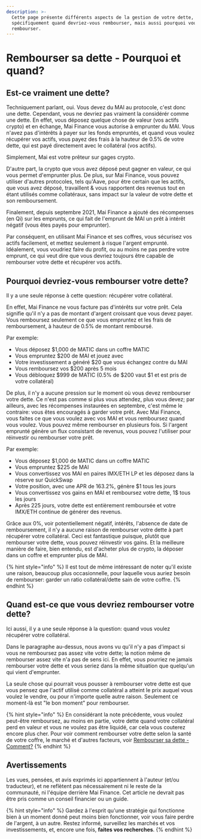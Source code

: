 ```yaml
---
description: >-
  Cette page présente différents aspects de la gestion de votre dette,
  spécifiquement quand devriez-vous rembourser, mais aussi pourquoi vous devriez
  rembourser.
---
```


# Rembourser sa dette - Pourquoi et quand?

## Est-ce vraiment une dette?

Techniquement parlant, oui. Vous devez du MAI au protocole, c'est donc une dette. Cependant, vous ne devriez pas vraiment la considérér comme une dette. En effet, vous déposez quelque chose de valeur \(vos actifs crypto\) et en échange, Mai Finance vous autorise à emprunter du MAI. Vous n'avez pas d'intérêts à payer sur les fonds empruntés, et quand vous voulez récupérer vos actifs, vous payez des frais à la hauteur de 0.5% de votre dette, qui est payé directement avec le collatéral \(vos actifs\). 

Simplement, Mai est votre prêteur sur gages crypto.

D'autre part, la crypto que vous avez déposé peut gagner en valeur, ce qui vous permet d'emprunter plus. De plus, sur Mai Finance, vous pouvez utiliser d'autres protocoles, tels qu'Aave, pour être certain que les actifs, que vous avez déposé, travaillent & vous rapportent des revenus tout en étant utilisés comme collatéraux, sans impact sur la valeur de votre dette et son remboursement.

Finalement, depuis septembre 2021, Mai Finance a ajouté des récompenses \(en Qi\) sur les emprunts, ce qui fait de l'emprunt de MAI un prêt à intérêt négatif \(vous êtes payés pour emprunter\).

Par conséquent, en utilisant Mai Finance et ses coffres, vous sécurisez vos actifs facilement, et mettez seulement à risque l'argent emprunté. Idéalement, vous voudriez faire du profit, ou au moins ne pas perdre votre emprunt, ce qui veut dire que vous devriez toujours être capable de rembourser votre dette et récupérer vos actifs.

## Pourquoi devriez-vous rembourser votre dette?

Il y a une seule réponse à cette question: récupérer votre collatéral.

En effet, Mai Finance ne vous facture pas d'intérêts sur votre prêt. Cela signifie qu'il n'y a pas de  montant d'argent croissant que vous devez payer. Vous remboursez seulement ce que vous empruntez et les frais de remboursement, à hauteur de 0.5% de montant remboursé.

Par exemple:

* Vous déposez $1,000 de MATIC dans un coffre MATIC
* Vous empruntez $200 de MAI et jouez avec
* Votre investissement a généré $20 que vous échangez contre du MAI
* Vous remboursez vos $200 après 5 mois
* Vous débloquez $999 de MATIC \(0.5% de $200 vaut $1 et est pris de votre collatéral\)

De plus, il n'y a aucune pression sur le moment où vous devez rembourser votre dette. Ce n'est pas comme si plus vous attendez, plus vous devez; par ailleurs, avec les récompenses instaurées en septembre, c'est même le contraire: vous êtes encouragés à garder votre prêt. Avec Mai Finance, vous faites ce que vous voulez avec vos MAI et vous remboursez quand vous voulez. Vous pouvez même rembourser en plusieurs fois. Si l'argent emprunté génère un flux consistant de revenus, vous pouvez l'utiliser pour réinvestir ou rembourser votre prêt.

Par exemple:

* Vous déposez $1,000 de MATIC dans un coffre MATIC
* Vous empruntez $225 de MAI
* Vous convertissez vos MAI en paires IMX/ETH LP et les déposez dans la réserve sur QuickSwap
* Votre position, avec une APR de 163.2%, génère $1 tous les jours
* Vous convertissez vos gains en MAI et remboursez votre dette, 1$ tous les jours
* Après 225 jours, votre dette est entièrement remboursée et votre IMX/ETH continue de générer des revenus.

Grâce aux 0%, voir potentiellement négatif, intérêts, l'absence de date de remboursement, il n'y a aucune raison de rembourser votre dette à part récupérer votre collatéral. Ceci est fantastique puisque, plutôt que rembourser votre dette, vous pouvez réinvestir vos gains. Et la meilleure manière de faire, bien entendu, est d'acheter plus de crypto, la déposer dans un coffre et emprunter plus de MAI.

{% hint style="info" %}
Il est tout de même intéressant de noter qu'il existe une raison, beaucoup plus occasionnelle, pour laquelle vous auriez besoin de rembourser: garder un ratio collatéral/dette sain de votre coffre.
{% endhint %}

## Quand est-ce que vous devriez rembourser votre dette?

Ici aussi, il y a une seule réponse à la question: quand vous voulez récupérer votre collatéral.

Dans le paragraphe au-dessus, nous avons vu qu'il n'y a pas d'impact si vous ne remboursez pas assez vite votre dette; la notion même de rembourser assez vite n'a pas de sens ici. En effet, vous pourriez ne jamais rembourser votre dette et vous seriez dans la même situation que quelqu'un qui vient d'emprunter.

La seule chose qui pourrait vous pousser à rembourser votre dette est que vous pensez que l'actif utilisé comme collatéral a atteint le prix auquel vous voulez le vendre, ou pour n'importe quelle autre raison. Seulement ce moment-là est "le bon moment" pour rembourser.

{% hint style="info" %}
En considérant la note précédente, vous voulez peut-être remboursez, au moins en partie, votre dette quand votre collatéral perd en valeur et vous ne voulez pas être liquidé, car cela vous couterez encore plus cher. Pour voir comment rembourser votre dette selon la santé de votre coffre, le marché et d'autres facteurs, voir [Rembourser sa dette - Comment?](debt-repayment-how.md)
{% endhint %}



## Avertissements

Les vues, pensées, et avis exprimés ici appartiennent à l'auteur \(et/ou traducteur\), et ne reflètent pas nécessairement ni le reste de la communauté, ni l'équipe derrière Mai Finance. Cet article ne devrait pas être pris comme un conseil financier ou un guide.

{% hint style="info" %}
Gardez à l'esprit qu'une stratégie qui fonctionne bien à un moment donné peut moins bien fonctionner, voir vous faire perdre de l'argent, à un autre. Restez informé, surveillez les marchés et vos investissements, et, encore une fois, **faites vos recherches**.
{% endhint %}

